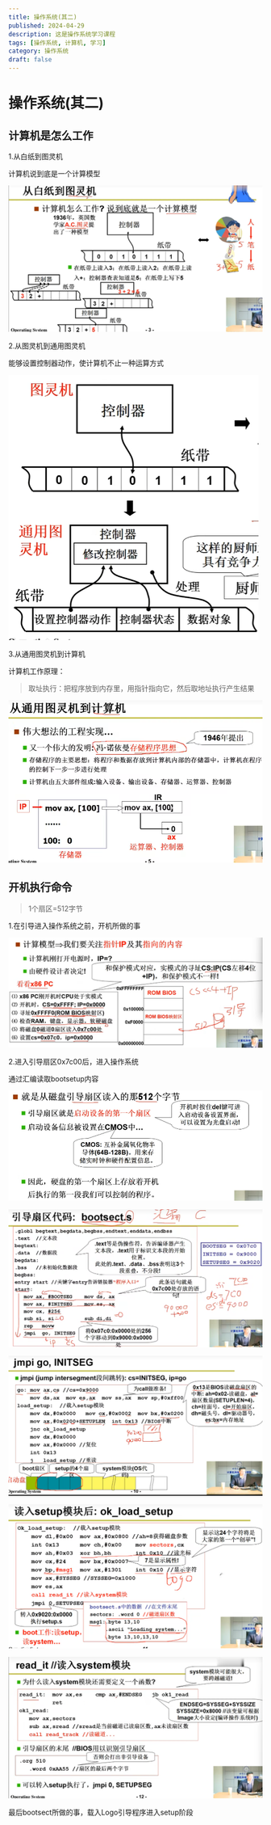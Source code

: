 ```yaml
---
title: 操作系统(其二)
published: 2024-04-29
description: 这是操作系统学习课程
tags: [操作系统, 计算机, 学习]
category: 操作系统
draft: false 
---
```


# 操作系统(其二)

## 计算机是怎么工作

1.从白纸到图灵机

计算机说到底是一个计算模型

![image-20240428233519889](./image/image-20240428233519889.png)

2.从图灵机到通用图灵机

能够设置控制器动作，使计算机不止一种运算方式

![image-20240428233756442](./image/image-20240428233756442.png)

3.从通用图灵机到计算机

计算机工作原理：

> 取址执行：把程序放到内存里，用指针指向它，然后取地址执行产生结果

![image-20240428233943128](./image/image-20240428233943128.png)

## 开机执行命令

> 1个扇区=512字节

1.在引导进入操作系统之前，开机所做的事

![image-20240428234704363](./image/image-20240428234704363.png)

2.进入引导扇区0x7c00后，进入操作系统

通过汇编读取bootsetup内容

![image-20240428234834774](./image/image-20240428234834774.png)

![image-20240428235443570](./image/image-20240428235443570.png)

![image-20240428235932633](./image/image-20240428235932633.png)

![image-20240429000216552](./image/image-20240429000216552.png)

![image-20240429000454482](./image/image-20240429000454482.png)

最后bootsect所做的事，载入Logo引导程序进入setup阶段